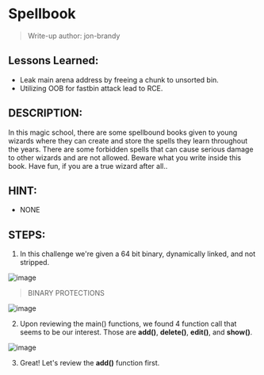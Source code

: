 # Spellbook
> Write-up author: jon-brandy

## Lessons Learned:
- Leak main arena address by freeing a chunk to unsorted bin.
- Utilizing OOB for fastbin attack lead to RCE.

## DESCRIPTION:
In this magic school, there are some spellbound books given to young wizards where they can create and store the spells they 
learn throughout the years. There are some forbidden spells that can cause serious damage to other wizards and are not allowed. 
Beware what you write inside this book. Have fun, if you are a true wizard after all..

## HINT:
- NONE

## STEPS:
1. In this challenge we're given a 64 bit binary, dynamically linked, and not stripped.

![image](https://github.com/jon-brandy/hackthebox/assets/70703371/2362b950-13e0-4c8a-a3ef-68c5025f11f3)


> BINARY PROTECTIONS

![image](https://github.com/jon-brandy/hackthebox/assets/70703371/903afd72-3c9b-49b1-8ebe-31f124d66587)


2. Upon reviewing the main() functions, we found 4 function call that seems to be our interest. Those are **add()**, **delete()**, **edit()**, and **show()**.

![image](https://github.com/jon-brandy/hackthebox/assets/70703371/3dd271bb-f89a-4e64-bdf3-57a392a7be7b)


3. Great! Let's review the **add()** function first.



